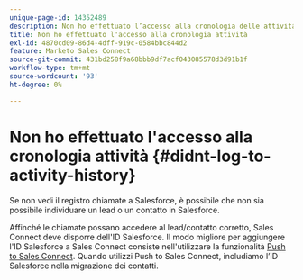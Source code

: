 ```yaml
---
unique-page-id: 14352489
description: Non ho effettuato l’accesso alla cronologia delle attività - Documentazione di Marketo - Documentazione del prodotto
title: Non ho effettuato l'accesso alla cronologia attività
exl-id: 4870cd09-86d4-4dff-919c-0584bbc844d2
feature: Marketo Sales Connect
source-git-commit: 431bd258f9a68bbb9df7acf043085578d3d91b1f
workflow-type: tm+mt
source-wordcount: '93'
ht-degree: 0%

---
```


# Non ho effettuato l&#39;accesso alla cronologia attività {#didnt-log-to-activity-history}

Se non vedi il registro chiamate a Salesforce, è possibile che non sia possibile individuare un lead o un contatto in Salesforce.

Affinché le chiamate possano accedere al lead/contatto corretto, Sales Connect deve disporre dell&#39;ID Salesforce. Il modo migliore per aggiungere l&#39;ID Salesforce a Sales Connect consiste nell&#39;utilizzare la funzionalità [Push to Sales Connect](/help/marketo/product-docs/marketo-sales-connect/crm/salesforce-customization/push-to-sales-connect.md). Quando utilizzi Push to Sales Connect, includiamo l’ID Salesforce nella migrazione dei contatti.
